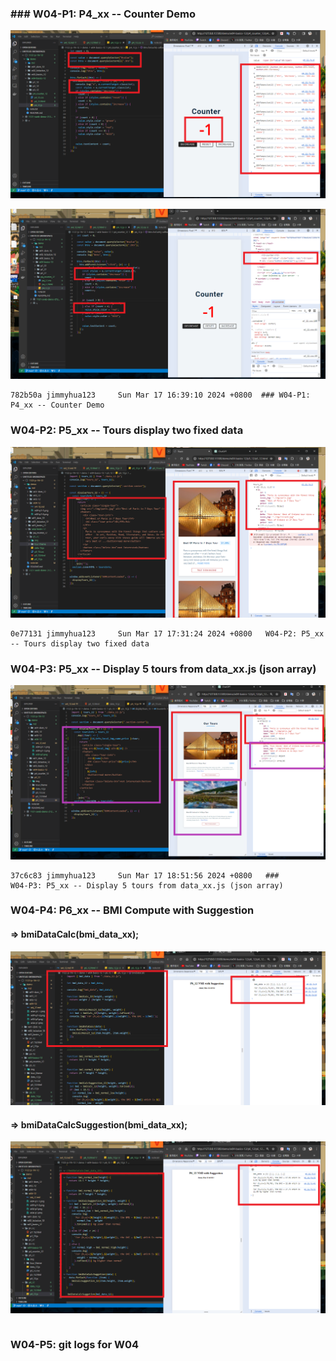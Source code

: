 ### ### W04-P1: P4_xx -- Counter Demo
 
![](w04-p1-1.png)
 
![](w04-p1-2.png)
 

```
782b50a jimmyhua123     Sun Mar 17 16:39:10 2024 +0800  ### W04-P1: P4_xx -- Counter Demo
```
### W04-P2: P5_xx -- Tours display two fixed data
 
![](w04-p2.png)
 

```
0e77131 jimmyhua123     Sun Mar 17 17:31:24 2024 +0800   W04-P2: P5_xx -- Tours display two fixed data
```
### W04-P3: P5_xx -- Display 5 tours from data_xx.js (json array)
 
![](w04-p3.png)

```
37c6c83 jimmyhua123     Sun Mar 17 18:51:56 2024 +0800   ### 
W04-P3: P5_xx -- Display 5 tours from data_xx.js (json array)
```
### W04-P4: P6_xx -- BMI Compute with Suggestion
 
#### => bmiDataCalc(bmi_data_xx);
 
![](w04-p4-1.png)
 
#### => bmiDataCalcSuggestion(bmi_data_xx);
 
![](w04-p4-2.png)
```

```

### W04-P5: git logs for W04
 
```

 
```